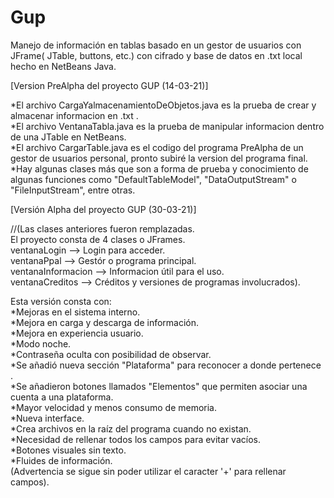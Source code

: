 # Gup
Manejo de información en tablas basado en un gestor de usuarios con JFrame( JTable, buttons, etc.) con cifrado y base de datos en .txt local hecho en NetBeans Java.

[Version PreAlpha del proyecto GUP (14-03-21)]

*El archivo CargaYalmacenamientoDeObjetos.java es la prueba de crear y almacenar informacion en .txt .          
*El archivo VentanaTabla.java es la prueba de manipular informacion dentro de una JTable en NetBeans.       
*El archivo CargarTable.java es el codigo del programa PreAlpha de un gestor de usuarios personal, pronto subiré la version del programa final.     
*Hay algunas clases más que son a forma de prueba y conocimiento de algunas funciones como "DefaultTableModel", "DataOutputStream" o "FileInputStream", entre otras.    

[Versión Alpha del proyecto GUP (30-03-21)]

//(Las clases anteriores fueron remplazadas.    
  El proyecto consta de 4 clases o JFrames.                          
    ventanaLogin --> Login para acceder.                       
    ventanaPpal --> Gestór o programa principal.              
    ventanaInformacion --> Informacion útil para el uso.             
    ventanaCreditos --> Créditos y versiones de programas involucrados).
    
Esta versión consta con:                                    
*Mejoras en el sistema interno.                   
*Mejora en carga y descarga de información.                           
*Mejora en experiencia usuario.                 
*Modo noche.                                                                          
*Contraseña oculta con posibilidad de observar.                       
*Se añadió nueva sección "Plataforma" para reconocer a donde pertenece .                          
*Se añadieron botones llamados "Elementos" que permiten asociar una cuenta a una plataforma.                
*Mayor velocidad y menos consumo de memoria.                    
*Nueva interface.                         
*Crea archivos en la raíz del programa cuando no existan.                     
*Necesidad de rellenar todos los campos para evitar vacíos.                             
*Botones visuales sin texto.                                
*Fluides de información.                                      
(Advertencia se sigue sin poder utilizar el caracter '+' para rellenar campos).                     
